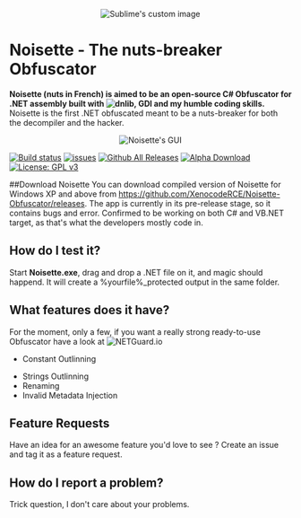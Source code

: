 <p align="center">
  <img src="https://s3.postimg.org/voqlz45dv/Hazelnut_64.png" alt="Sublime's custom image"/>
</p>

# Noisette - The nuts-breaker Obfuscator
**Noisette (nuts in French) is aimed to be an open-source C# Obfuscator for .NET assembly built with ![dnlib](https://github.com/0xd4d/dnlib), GDI and my humble coding skills.** Noisette is the first .NET obfuscated meant to be a nuts-breaker for both the decompiler and the hacker.

<p align="center">
  <img src="http://i.imgur.com/ZtWtlif.png" alt="Noisette's GUI"/>
</p>

[![Build status](https://ci.appveyor.com/api/projects/status/32r7s2skrgm9ubva?svg=true)](https://ci.appveyor.com/project/XenocodeRCE/noisette-obfuscator)
[![issues](https://img.shields.io/github/issues/XenocodeRCE/Noisette-Obfuscator.svg)](https://github.com/XenocodeRCE/Noisette-Obfuscator/issues)
[![Github All Releases](https://img.shields.io/github/downloads/XenocodeRCE/Noisette-Obfuscator/total.svg?maxAge=2592000)]()
[![Alpha Download](https://img.shields.io/badge/Source%20Download-1.0-red.svg)](https://ci.appveyor.com/project/XenocodeRCE/noisette-obfuscator/build/artifacts)
[![License: GPL v3](https://img.shields.io/badge/License-GPL%20v3-blue.svg)](http://www.gnu.org/licenses/gpl-3.0)

##Download Noisette
You can download compiled version of Noisette for Windows XP and above from https://github.com/XenocodeRCE/Noisette-Obfuscator/releases. The app is currently in its pre-release stage, so it contains bugs and error. Confirmed to be working on both C# and VB.NET target, as that's what the developers mostly code in.

## How do I test it?
Start **Noisette.exe**, drag and drop a .NET file on it, and magic should happend. It will create a %yourfile%_protected output in the same folder.

## What features does it have?
For the moment, only a few, if you want a really strong ready-to-use Obfuscator have a look at ![NETGuard.io](http://netguard.io)
* Constant Outlinning
- Strings Outlinning
- Renaming
- Invalid Metadata Injection

## Feature Requests
Have an idea for an awesome feature you'd love to see ? Create an issue and tag it as a feature request.

## How do I report a problem?
Trick question, I don't care about your problems.
